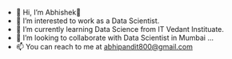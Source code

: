- 👋 Hi, I’m Abhishek👋
- 👀 I’m interested to work as a Data Scientist.
- 🌱 I’m currently learning Data Science from IT Vedant Instituate.
- 💞️ I’m looking to collaborate with Data Scientist in Mumbai ...
- 📫 You can reach to me at abhipandit800@gmail.com

<!---
7ABHI10/7ABHI10 is a ✨ special ✨ repository because its `README.md` (this file) appears on your GitHub profile.
You can click the Preview link to take a look at your changes.
--->
